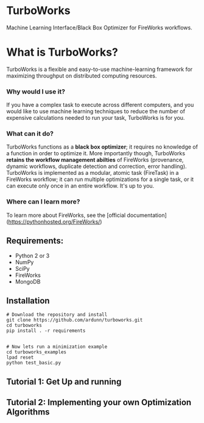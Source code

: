 # TurboWorks
Machine Learning Interface/Black Box Optimizer for FireWorks workflows.


# What is TurboWorks?
TurboWorks is a flexible and easy-to-use machine-learning framework for maximizing throughput on distributed computing resources.
### Why would I use it?
If you have a complex task to execute across different computers, and you would like to use machine learning techniques to reduce the number of expensive calculations needed
to run your task, TurboWorks is for you. 
### What can it do?
TurboWorks functions as a **black box optimizer**; it requires no knowledge of a function in order to optimize it. More importantly
 though, TurboWorks **retains the workflow management abilties** of FireWorks (provenance, dynamic workflows, duplicate detection and correction, error handling).   
TurboWorks is implemented as a modular, atomic task (FireTask) in a FireWorks workflow; it can run multiple optimizations for a single task, or it can execute
only once in an entire workflow. It's up to you.


### Where can I learn more?
To learn more about FireWorks, see the [official documentation] (https://pythonhosted.org/FireWorks/)  

## Requirements:
- Python 2 or 3
- NumPy
- SciPy
- FireWorks
- MongoDB

## Installation
~~~~
# Download the repository and install
git clone https://github.com/ardunn/turboworks.git
cd turboworks
pip install . -r requirements


# Now lets run a minimization example
cd turboworks_examples
lpad reset
python test_basic.py
~~~~

## Tutorial 1: Get Up and running

## Tutorial 2: Implementing your own Optimization Algorithms
